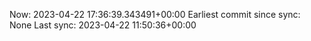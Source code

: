 Now: 2023-04-22 17:36:39.343491+00:00 Earliest commit since sync: None Last sync: 2023-04-22 11:50:36+00:00
